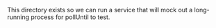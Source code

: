 This directory exists so we can run a service that will mock out a long-running process for pollUntil to test.